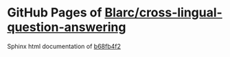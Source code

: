 GitHub Pages of [Blarc/cross-lingual-question-answering](https://github.com/Blarc/cross-lingual-question-answering.git)
===
Sphinx html documentation of [b68fb4f2](https://github.com/Blarc/cross-lingual-question-answering/tree/b68fb4f2163496fe10e510bd416bca00bbb1cc9c)
